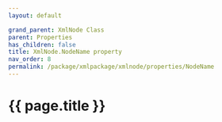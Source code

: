 ```yaml
---
layout: default

grand_parent: XmlNode Class
parent: Properties
has_children: false
title: XmlNode.NodeName property
nav_order: 8
permalink: /package/xmlpackage/xmlnode/properties/NodeName
---
```

# {{ page.title }}
